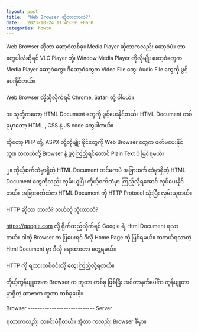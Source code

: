 ```yaml
---
layout: post
title:  "Web Browser ဆိုတာဘာလဲ?"
date:   2023-10-24 11:45:00 +0630
categories: howto
---
```


Web Browser ဆိုတာ ဆော့ဝဲတစ်ခု။
Media Player ဆိုတာကလည်း ဆော့ဝဲပဲ။
ဘာတွေပါလဲဆိုရင် VLC Player တို့၊​ Window Media Player တို့လိုမျိုး ဆော့ဝဲတွေက Media Player ဆော့ဝဲတွေ။ ဒီဆော့ဝဲတွေက Video File တွေ၊ Audio File တွေကို ဖွင့်ပေးနိုင်တယ်။ 

Web Browser လို့ဆိုလိုက်ရင် Chrome, Safari တို့ ပါမယ်။ 

၁။​ သူတို့ကတော့ HTML Document တွေကို ဖွင့်ပေးနိုင်တယ်။ 
HTML Document တစ်ခုမှာတော့ HTML , CSS နဲ့ JS code တွေပါတယ်။

ဆိုတော့ PHP တို့, ASPX တို့လိုမျိုး ဖိုင်တွေကို Web Browser တွေက ဖတ်မပေးနိုင်ဘူး။ တကယ်လို့ Browser နဲ့ ဖွင့်ကြည့်ရင်တောင် Plain Text ပဲ မြင်ရမယ်။

၂။ ကိုယ့်စက်ထဲမှာရှိတဲ့ HTML Document တင်မကပဲ အခြားစက် ထဲမှာရှိတဲ့ HTML Document တွေကိုလည်း လှမ်းယူပြီး ကိုယ့်စက်ထဲမှာ ကြည့်လို့ရအောင် လုပ်ပေးနိုင်တယ်။ အခြားစက်ထဲက HTML Document ကို  HTTP Protocol သုံးပြီး လှမ်းယူတယ်။


HTTP ဆိုတာ ဘာလဲ? ဘယ်လို သုံးတာလဲ?

https://google.com လို့ ရိုက်ထည့်လိုက်ရင် 
Google ရဲ့ Html Document ရလာတယ်။ ဒါကို Browser က ပြပေးရင် ဒီလို Home Page ကို မြင်ရမယ်။
တကယ်ရလာတဲ့ Html Document မှာ ဒီလို ရေးထားတာ တွေ့ရမယ်။

HTTP ကို ရထားတစ်စင်းလို့ တွေးကြည့်လို့ရတယ်။

ကိုယ့်ကွန်ပျူတာက Browser က ဘူတာ တစ်ခု ဖြစ်ပြီး
အင်တာနက်ပေါ်က ကွန်ပျူတာမှာရှိတဲ့ ဆာဗာက ဘူတာ တစ်ခုပေါ့။

Browser ---------------------------- Server

ရထားကလည်း တစင်းပဲရှိတယ်။
အဲ့တာ ကလည်း Browser စီမှာ။
